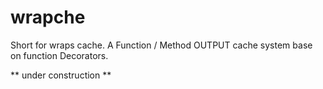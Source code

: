 # wrapche
Short for wraps cache. A Function / Method OUTPUT cache system base on function Decorators.

** under construction **
